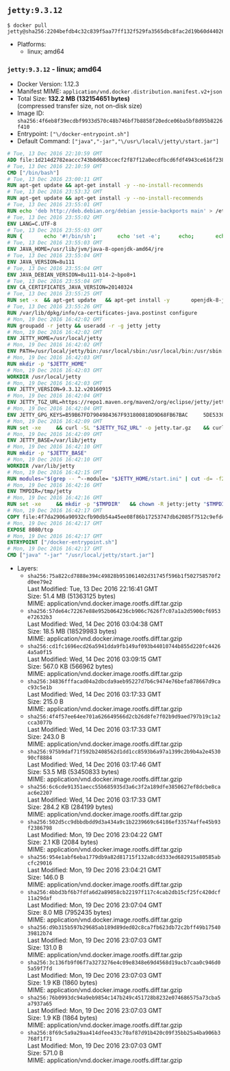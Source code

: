 ## `jetty:9.3.12`

```console
$ docker pull jetty@sha256:2204befdb4c32c839f5aa77ff132f529fa3565dbc8fac2d19b60d44026e4bf33
```

-	Platforms:
	-	linux; amd64

### `jetty:9.3.12` - linux; amd64

-	Docker Version: 1.12.3
-	Manifest MIME: `application/vnd.docker.distribution.manifest.v2+json`
-	Total Size: **132.2 MB (132154651 bytes)**  
	(compressed transfer size, not on-disk size)
-	Image ID: `sha256:4f6eb8f39ecdbf9933d570c48b746bf7b8858f20edce06ba5bf8d95b8226f410`
-	Entrypoint: `["\/docker-entrypoint.sh"]`
-	Default Command: `["java","-jar","\/usr\/local\/jetty\/start.jar"]`

```dockerfile
# Tue, 13 Dec 2016 22:10:59 GMT
ADD file:1d214d2782eaccc743b8d683ccecf2f87f12a0ecdfbcd6fdf4943ce616f23870 in / 
# Tue, 13 Dec 2016 22:10:59 GMT
CMD ["/bin/bash"]
# Tue, 13 Dec 2016 23:00:11 GMT
RUN apt-get update && apt-get install -y --no-install-recommends 		ca-certificates 		curl 		wget 	&& rm -rf /var/lib/apt/lists/*
# Tue, 13 Dec 2016 23:53:32 GMT
RUN apt-get update && apt-get install -y --no-install-recommends 		bzip2 		unzip 		xz-utils 	&& rm -rf /var/lib/apt/lists/*
# Tue, 13 Dec 2016 23:55:01 GMT
RUN echo 'deb http://deb.debian.org/debian jessie-backports main' > /etc/apt/sources.list.d/jessie-backports.list
# Tue, 13 Dec 2016 23:55:02 GMT
ENV LANG=C.UTF-8
# Tue, 13 Dec 2016 23:55:03 GMT
RUN { 		echo '#!/bin/sh'; 		echo 'set -e'; 		echo; 		echo 'dirname "$(dirname "$(readlink -f "$(which javac || which java)")")"'; 	} > /usr/local/bin/docker-java-home 	&& chmod +x /usr/local/bin/docker-java-home
# Tue, 13 Dec 2016 23:55:03 GMT
ENV JAVA_HOME=/usr/lib/jvm/java-8-openjdk-amd64/jre
# Tue, 13 Dec 2016 23:55:04 GMT
ENV JAVA_VERSION=8u111
# Tue, 13 Dec 2016 23:55:04 GMT
ENV JAVA_DEBIAN_VERSION=8u111-b14-2~bpo8+1
# Tue, 13 Dec 2016 23:55:04 GMT
ENV CA_CERTIFICATES_JAVA_VERSION=20140324
# Tue, 13 Dec 2016 23:55:25 GMT
RUN set -x 	&& apt-get update 	&& apt-get install -y 		openjdk-8-jre-headless="$JAVA_DEBIAN_VERSION" 		ca-certificates-java="$CA_CERTIFICATES_JAVA_VERSION" 	&& rm -rf /var/lib/apt/lists/* 	&& [ "$JAVA_HOME" = "$(docker-java-home)" ]
# Tue, 13 Dec 2016 23:55:26 GMT
RUN /var/lib/dpkg/info/ca-certificates-java.postinst configure
# Mon, 19 Dec 2016 16:42:02 GMT
RUN groupadd -r jetty && useradd -r -g jetty jetty
# Mon, 19 Dec 2016 16:42:02 GMT
ENV JETTY_HOME=/usr/local/jetty
# Mon, 19 Dec 2016 16:42:02 GMT
ENV PATH=/usr/local/jetty/bin:/usr/local/sbin:/usr/local/bin:/usr/sbin:/usr/bin:/sbin:/bin
# Mon, 19 Dec 2016 16:42:03 GMT
RUN mkdir -p "$JETTY_HOME"
# Mon, 19 Dec 2016 16:42:03 GMT
WORKDIR /usr/local/jetty
# Mon, 19 Dec 2016 16:42:03 GMT
ENV JETTY_VERSION=9.3.12.v20160915
# Mon, 19 Dec 2016 16:42:04 GMT
ENV JETTY_TGZ_URL=https://repo1.maven.org/maven2/org/eclipse/jetty/jetty-distribution/9.3.12.v20160915/jetty-distribution-9.3.12.v20160915.tar.gz
# Mon, 19 Dec 2016 16:42:04 GMT
ENV JETTY_GPG_KEYS=B59B67FD7904984367F931800818D9D68FB67BAC 	5DE533CB43DAF8BC3E372283E7AE839CD7C58886
# Mon, 19 Dec 2016 16:42:09 GMT
RUN set -xe 	&& curl -SL "$JETTY_TGZ_URL" -o jetty.tar.gz 	&& curl -SL "$JETTY_TGZ_URL.asc" -o jetty.tar.gz.asc 	&& export GNUPGHOME="$(mktemp -d)" 	&& for key in $JETTY_GPG_KEYS; do 		gpg --keyserver ha.pool.sks-keyservers.net --recv-keys "$key"; done 	&& gpg --batch --verify jetty.tar.gz.asc jetty.tar.gz 	&& rm -r "$GNUPGHOME" 	&& tar -xvf jetty.tar.gz --strip-components=1 	&& sed -i '/jetty-logging/d' etc/jetty.conf 	&& rm -fr demo-base javadoc 	&& rm jetty.tar.gz*
# Mon, 19 Dec 2016 16:42:09 GMT
ENV JETTY_BASE=/var/lib/jetty
# Mon, 19 Dec 2016 16:42:10 GMT
RUN mkdir -p "$JETTY_BASE"
# Mon, 19 Dec 2016 16:42:10 GMT
WORKDIR /var/lib/jetty
# Mon, 19 Dec 2016 16:42:15 GMT
RUN modules="$(grep -- ^--module= "$JETTY_HOME/start.ini" | cut -d= -f2 | paste -d, -s)" 	&& set -xe 	&& java -jar "$JETTY_HOME/start.jar" --add-to-startd="$modules,setuid"
# Mon, 19 Dec 2016 16:42:16 GMT
ENV TMPDIR=/tmp/jetty
# Mon, 19 Dec 2016 16:42:16 GMT
RUN set -xe 	&& mkdir -p "$TMPDIR" 	&& chown -R jetty:jetty "$TMPDIR" "$JETTY_BASE"
# Mon, 19 Dec 2016 16:42:17 GMT
COPY file:4f7da2906a90932cfb90db54a45ee08f86b17253747db62085f7512c9efd46ad in / 
# Mon, 19 Dec 2016 16:42:17 GMT
EXPOSE 8080/tcp
# Mon, 19 Dec 2016 16:42:17 GMT
ENTRYPOINT ["/docker-entrypoint.sh"]
# Mon, 19 Dec 2016 16:42:17 GMT
CMD ["java" "-jar" "/usr/local/jetty/start.jar"]
```

-	Layers:
	-	`sha256:75a822cd7888e394c49828b951061402d31745f596b1f502758570f2d0ee79e2`  
		Last Modified: Tue, 13 Dec 2016 22:16:41 GMT  
		Size: 51.4 MB (51363125 bytes)  
		MIME: application/vnd.docker.image.rootfs.diff.tar.gzip
	-	`sha256:57de64c72267e88e952b064236cb906c7626f7c07a1a2d5900cf6953e72632b3`  
		Last Modified: Wed, 14 Dec 2016 03:04:38 GMT  
		Size: 18.5 MB (18529983 bytes)  
		MIME: application/vnd.docker.image.rootfs.diff.tar.gzip
	-	`sha256:cd1fc1696ecd26a5941dda9fb149af093b44010744b855d220fc44264a5a0f15`  
		Last Modified: Wed, 14 Dec 2016 03:09:15 GMT  
		Size: 567.0 KB (566962 bytes)  
		MIME: application/vnd.docker.image.rootfs.diff.tar.gzip
	-	`sha256:34836fffacad04a2dbcda9aeb95227d7b6c9474e76befa878667d9cac93c5e1b`  
		Last Modified: Wed, 14 Dec 2016 03:17:33 GMT  
		Size: 215.0 B  
		MIME: application/vnd.docker.image.rootfs.diff.tar.gzip
	-	`sha256:4f4f57ee64ee701a626649566d2cb26d8fe7f02b9d9aed797b19c1a2cca3077b`  
		Last Modified: Wed, 14 Dec 2016 03:17:33 GMT  
		Size: 243.0 B  
		MIME: application/vnd.docker.image.rootfs.diff.tar.gzip
	-	`sha256:975b9daf71f592b2408562d1dd1cc8593b6a97a1399c2b9b4a2e453090cf8884`  
		Last Modified: Wed, 14 Dec 2016 03:17:46 GMT  
		Size: 53.5 MB (53450833 bytes)  
		MIME: application/vnd.docker.image.rootfs.diff.tar.gzip
	-	`sha256:6c6cde91351aecc55b685935d3a6c3f2a189dfe3850627ef8dcbe8caac6e2207`  
		Last Modified: Wed, 14 Dec 2016 03:17:33 GMT  
		Size: 284.2 KB (284199 bytes)  
		MIME: application/vnd.docker.image.rootfs.diff.tar.gzip
	-	`sha256:502d5cc9dbbdbdd9d3a434a9c1b2239669c64186ef33574affe45b93f2386798`  
		Last Modified: Mon, 19 Dec 2016 23:04:22 GMT  
		Size: 2.1 KB (2084 bytes)  
		MIME: application/vnd.docker.image.rootfs.diff.tar.gzip
	-	`sha256:954e1abf6eba1779db9a82d81715f132a8cdd333ed682915a80585abcfc29016`  
		Last Modified: Mon, 19 Dec 2016 23:04:21 GMT  
		Size: 146.0 B  
		MIME: application/vnd.docker.image.rootfs.diff.tar.gzip
	-	`sha256:4bbd3bf6b7fdfa6d2a89058cb22197f117c4cab2db15cf25fc420dcf11a29daf`  
		Last Modified: Mon, 19 Dec 2016 23:07:04 GMT  
		Size: 8.0 MB (7952435 bytes)  
		MIME: application/vnd.docker.image.rootfs.diff.tar.gzip
	-	`sha256:d9b315b597b29685ab189d89ded02c8ca7fb623db72c2bff49b1754039812b74`  
		Last Modified: Mon, 19 Dec 2016 23:07:03 GMT  
		Size: 131.0 B  
		MIME: application/vnd.docker.image.rootfs.diff.tar.gzip
	-	`sha256:3c136fb9f06f7a3273276e4c09e8348e69d4568d19acb7caa0c946d05a59f7fd`  
		Last Modified: Mon, 19 Dec 2016 23:07:03 GMT  
		Size: 1.9 KB (1860 bytes)  
		MIME: application/vnd.docker.image.rootfs.diff.tar.gzip
	-	`sha256:76b0993dc94a9eb9854c147b249c451728b8232e074686575a73cba5a7937a65`  
		Last Modified: Mon, 19 Dec 2016 23:07:03 GMT  
		Size: 1.9 KB (1864 bytes)  
		MIME: application/vnd.docker.image.rootfs.diff.tar.gzip
	-	`sha256:8f69c5a9a29aa414dfee433c70af87d91b420c09f35bb25a4ba906b3768f1f71`  
		Last Modified: Mon, 19 Dec 2016 23:07:03 GMT  
		Size: 571.0 B  
		MIME: application/vnd.docker.image.rootfs.diff.tar.gzip
